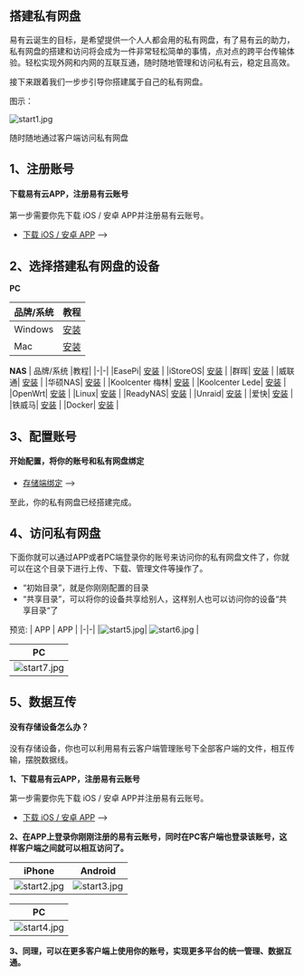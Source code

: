 ## 搭建私有网盘

易有云诞生的目标，是希望提供一个人人都会用的私有网盘，有了易有云的助力，私有网盘的搭建和访问将会成为一件非常轻松简单的事情，点对点的跨平台传输体验。轻松实现外网和内网的互联互通，随时随地管理和访问私有云，稳定且高效。

接下来跟着我们一步步引导你搭建属于自己的私有网盘。


图示：

![start1.jpg](./start/start1.png)

随时随地通过客户端访问私有网盘

## 1、注册账号

#### 下载易有云APP，注册易有云账号

第一步需要你先下载 iOS / 安卓 APP并注册易有云账号。

* [下载 iOS / 安卓 APP](/downloads) -->

## 2、选择搭建私有网盘的设备

**PC**

| 品牌/系统 |教程|
|-|-|
|Windows| [安装](/zh/guide/linkease_app/storage/windows.md) |
|Mac| [安装](/zh/guide/linkease_app/storage/mac.md) |

**NAS**
| 品牌/系统 |教程|
|-|-|
|EasePi| [安装](/zh/guide/linkease_app/storage/easepi.md) |
|iStoreOS| [安装](/zh/guide/linkease_app/storage/istoreos.md) |
|群晖| [安装](/zh/guide/linkease_app/storage/synology.md) |
|威联通| [安装](/zh/guide/linkease_app/storage/qnap.md) |
|华硕NAS| [安装](/zh/guide/linkease_app/storage/asus_nas.md) |
|Koolcenter 梅林| [安装](/zh/guide/linkease_app/storage/koolcenter_merlin.md) |
|Koolcenter Lede| [安装](/zh/guide/linkease_app/storage/koolcenter_lede.md) |
|OpenWrt| [安装](/zh/guide/linkease_app/storage/openwrt.md) |
|Linux| [安装](/zh/guide/linkease_app/storage/linux.md) |
|ReadyNAS| [安装](/zh/guide/linkease_app/storage/ready_nas.md) |
|Unraid| [安装](/zh/guide/linkease_app/storage/unraid.md) |
|爱快| [安装](/zh/guide/linkease_app/storage/ikuai.md) |
|铁威马| [安装](/zh/guide/linkease_app/storage/terra_master.md) |
|Docker| [安装](/zh/guide/linkease_app/storage/docker.md) |


## 3、配置账号

#### 开始配置，将你的账号和私有网盘绑定

* [存储端绑定](/zh/guide/linkease_app/bind.md) -->

至此，你的私有网盘已经搭建完成。

## 4、访问私有网盘

下面你就可以通过APP或者PC端登录你的账号来访问你的私有网盘文件了，你就可以在这个目录下进行上传、下载、管理文件等操作了。

* “初始目录”，就是你刚刚配置的目录
* “共享目录”，可以将你的设备共享给别人，这样别人也可以访问你的设备“共享目录“了

预览:
| APP | APP |
|-|-|
|![start5.jpg](./start/start5.jpg)| ![start6.jpg](./start/start6.jpg) |

| PC |
|-|
|![start7.jpg](./start/start7.jpg)|


## 5、数据互传

#### 没有存储设备怎么办？

没有存储设备，你也可以利用易有云客户端管理账号下全部客户端的文件，相互传输，摆脱数据线。

**1、下载易有云APP，注册易有云账号**

第一步需要你先下载 iOS / 安卓 APP并注册易有云账号。

* [下载 iOS / 安卓 APP](/zh/guide/linkease_app/download.md) -->

**2、在APP上登录你刚刚注册的易有云账号，同时在PC客户端也登录该账号，这样客户端之间就可以相互访问了。**

| iPhone | Android |
|-|-|
|![start2.jpg](./start/start2.jpg)| ![start3.jpg](./start/start3.jpg) |

| PC |
|-|
|![start4.jpg](./start/start4.jpg)|

**3、同理，可以在更多客户端上使用你的账号，实现更多平台的统一管理、数据互通。**



